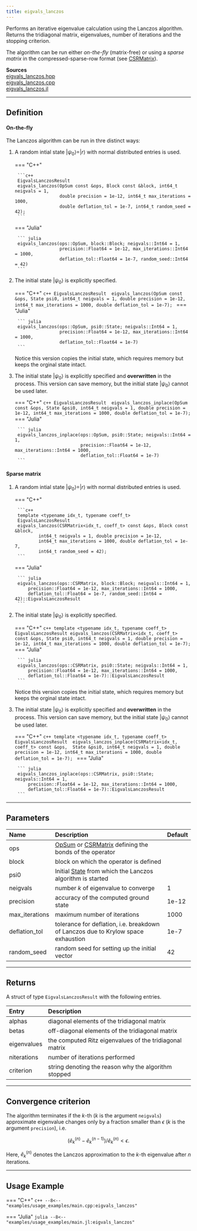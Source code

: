 ```yaml
---
title: eigvals_lanczos
---
```


Performs an iterative eigenvalue calculation using the Lanczos algorithm. Returns the tridiagonal matrix, eigenvalues, number of iterations and the stopping criterion.

The algorithm can be run either *on-the-fly* (matrix-free) or using a *sparse matrix* in the compressed-sparse-row format (see [CSRMatrix](../algebra/sparse/sparse_matrix_types.md)).

**Sources**<br>
[eigvals_lanczos.hpp](https://github.com/awietek/xdiag/blob/main/xdiag/algorithms/lanczos/eigvals_lanczos.hpp)<br>
[eigvals_lanczos.cpp](https://github.com/awietek/xdiag/blob/main/xdiag/algorithms/lanczos/eigvals_lanczos.cpp)<br>
[eigvals_lanczos.jl](https://github.com/awietek/XDiag.jl/blob/main/src/algorithms/lanczos/eigvals_lanczos.jl)

---

## Definition

#### On-the-fly

The Lanczos algorithm can be run in thre distinct ways:

1. A random intial state $|\psi_0\rangle = |r\rangle$ with normal distributed entries is used.

	=== "C++"

		```c++
		EigvalsLanczosResult
		eigvals_lanczos(OpSum const &ops, Block const &block, int64_t neigvals = 1,
                    	double precision = 1e-12, int64_t max_iterations = 1000,
                        double deflation_tol = 1e-7, int64_t random_seed = 42);
		```
	
	=== "Julia"

		``` julia
		eigvals_lanczos(ops::OpSum, block::Block; neigvals::Int64 = 1, 
		                precision::Float64 = 1e-12,	max_iterations::Int64 = 1000,
                        deflation_tol::Float64 = 1e-7, random_seed::Int64 = 42)
		```

2. The initial state $|\psi_0\rangle$ is explicitly specified. 

	=== "C++"
		```c++
		EigvalsLanczosResult 
		eigvals_lanczos(OpSum const &ops, State psi0, int64_t neigvals = 1,
	                    double precision = 1e-12, int64_t max_iterations = 1000,
						double deflation_tol = 1e-7);
     	```
	=== "Julia"

		``` julia
		eigvals_lanczos(ops::OpSum, psi0::State; neigvals::Int64 = 1, 
		                precision::Float64 = 1e-12,	max_iterations::Int64 = 1000,
                        deflation_tol::Float64 = 1e-7)
		```
		
	Notice this version copies the initial state, which requires memory but keeps the orginal state intact.

3. The initial state $|\psi_0\rangle$ is explicitly specified and **overwritten** in the process. This version can save memory, but the initial state  $|\psi_0\rangle$ cannot be used later.

	=== "C++"
		```c++
		EigvalsLanczosResult 
		eigvals_lanczos_inplace(OpSum const &ops, State &psi0, int64_t neigvals = 1,
	                        	double precision = 1e-12, int64_t max_iterations = 1000,
                                double deflation_tol = 1e-7);
     	```
	=== "Julia"

		``` julia
		eigvals_lanczos_inplace(ops::OpSum, psi0::State; neigvals::Int64 = 1, 
		                        precision::Float64 = 1e-12,	max_iterations::Int64 = 1000,
                                deflation_tol::Float64 = 1e-7)
		```

#### Sparse matrix

1. A random intial state $|\psi_0\rangle = |r\rangle$ with normal distributed entries is used.

	=== "C++"

		```c++
		template <typename idx_t, typename coeff_t>
		EigvalsLanczosResult
		eigvals_lanczos(CSRMatrix<idx_t, coeff_t> const &ops, Block const &block,
                int64_t neigvals = 1, double precision = 1e-12,
                int64_t max_iterations = 1000, double deflation_tol = 1e-7,
                int64_t random_seed = 42);
		```
	
	=== "Julia"

		``` julia
		eigvals_lanczos(ops::CSRMatrix, block::Block; neigvals::Int64 = 1, 
			precision::Float64 = 1e-12, max_iterations::Int64 = 1000,
			deflation_tol::Float64 = 1e-7, random_seed::Int64 = 42)::EigvalsLanczosResult
		```

2. The initial state $|\psi_0\rangle$ is explicitly specified. 

	=== "C++"
		```c++
		template <typename idx_t, typename coeff_t>
	    EigvalsLanczosResult
		eigvals_lanczos(CSRMatrix<idx_t, coeff_t> const &ops, State psi0,
                int64_t neigvals = 1, double precision = 1e-12,
                int64_t max_iterations = 1000, double deflation_tol = 1e-7);
     	```
	=== "Julia"

		``` julia
	    eigvals_lanczos(ops::CSRMatrix, psi0::State; neigvals::Int64 = 1, 
			precision::Float64 = 1e-12, max_iterations::Int64 = 1000,
			deflation_tol::Float64 = 1e-7)::EigvalsLanczosResult
		```
		
	Notice this version copies the initial state, which requires memory but keeps the orginal state intact.

3. The initial state $|\psi_0\rangle$ is explicitly specified and **overwritten** in the process. This version can save memory, but the initial state  $|\psi_0\rangle$ cannot be used later.

	=== "C++"
		```c++
		template <typename idx_t, typename coeff_t>
		EigvalsLanczosResult 
		eigvals_lanczos_inplace(CSRMatrix<idx_t, coeff_t> const &ops, 
			State &psi0, int64_t neigvals = 1, double precision = 1e-12,
			int64_t max_iterations = 1000, double deflation_tol = 1e-7);
     	```
	=== "Julia"

		``` julia
		eigvals_lanczos_inplace(ops::CSRMatrix, psi0::State; neigvals::Int64 = 1, 
			precision::Float64 = 1e-12, max_iterations::Int64 = 1000,
			deflation_tol::Float64 = 1e-7)::EigvalsLanczosResult
		```


---

## Parameters

| Name           | Description                                                                                                                | Default |
|:---------------|:---------------------------------------------------------------------------------------------------------------------------|---------|
| ops            | [OpSum](../operators/opsum.md) or [CSRMatrix](../algebra/sparse/sparse_matrix_types.md) defining the bonds of the operator |         |
| block          | block on which the operator is defined                                                                                     |         |
| psi0           | Initial [State](../states/state.md) from which the Lanczos algorithm is started                                            |         |
| neigvals       | number $k$ of eigenvalue to converge                                                                                       | 1       |
| precision      | accuracy of the computed ground state                                                                                      | 1e-12   |
| max_iterations | maximum number of iterations                                                                                               | 1000    |
| deflation_tol  | tolerance for deflation, i.e. breakdown of Lanczos due to Krylow space exhaustion                                          | 1e-7    |
| random_seed    | random seed for setting up the initial vector                                                                              | 42      |

---

## Returns

A struct of type `EigvalsLanczosResult` with the following entries.

| Entry       | Description                                             |
|:------------|:--------------------------------------------------------|
| alphas      | diagonal elements of the tridiagonal matrix             |
| betas       | off-diagonal elements of the tridiagonal matrix         |
| eigenvalues | the computed Ritz eigenvalues of the tridiagonal matrix |
| niterations | number of iterations performed                          |
| criterion   | string denoting the reason why the algorithm stopped    |

---

## Convergence criterion

The algorithm terminates if the $k$-th ($k$ is the argument `neigvals`) approximate eigenvalue changes only by a fraction smaller than $\epsilon$ ($k$ is the argument `precision`), i.e.

$$ (\tilde{e}_k^{(n)} - \tilde{e}_k^{(n-1)}) / \tilde{e}_k^{(n)} < \epsilon.$$

Here, $\tilde{e}_k^{(n)}$ denotes the Lanczos approximation to the $k$-th eigenvalue after $n$ iterations.

---

## Usage Example

=== "C++"
	```c++
	--8<-- "examples/usage_examples/main.cpp:eigvals_lanczos"
	```

=== "Julia"
	```julia
	--8<-- "examples/usage_examples/main.jl:eigvals_lanczos"
	```
